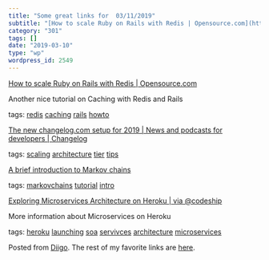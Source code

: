 ```yaml
---
title: "Some great links for  03/11/2019"
subtitle: "[How to scale Ruby on Rails with Redis | Opensource.com](https://opensource.com/article/18/4/ruby-ra..."
category: "301"
tags: []
date: "2019-03-10"
type: "wp"
wordpress_id: 2549
---
```

[How to scale Ruby on Rails with Redis | Opensource.com](https://opensource.com/article/18/4/ruby-rails-redis) 

Another nice tutorial on Caching with Redis and Rails

 tags: [redis](https://www.diigo.com/user/pitosalas/redis) [caching](https://www.diigo.com/user/pitosalas/caching) [rails](https://www.diigo.com/user/pitosalas/rails) [howto](https://www.diigo.com/user/pitosalas/howto)

 [The new changelog.com setup for 2019 | News and podcasts for developers | Changelog](https://changelog.com/posts/the-new-changelog-setup-for-2019) 

 tags: [scaling](https://www.diigo.com/user/pitosalas/scaling) [architecture](https://www.diigo.com/user/pitosalas/architecture) [tier](https://www.diigo.com/user/pitosalas/tier) [tips](https://www.diigo.com/user/pitosalas/tips)

 [A brief introduction to Markov chains](https://towardsdatascience.com/brief-introduction-to-markov-chains-2c8cab9c98ab) 

 tags: [markovchains](https://www.diigo.com/user/pitosalas/markovchains) [tutorial](https://www.diigo.com/user/pitosalas/tutorial) [intro](https://www.diigo.com/user/pitosalas/intro)

 [Exploring Microservices Architecture on Heroku | via @codeship](https://blog.codeship.com/exploring-microservices-architecture-on-heroku/) 

More information about Microservices on Heroku

 tags: [heroku](https://www.diigo.com/user/pitosalas/heroku) [launching](https://www.diigo.com/user/pitosalas/launching) [soa](https://www.diigo.com/user/pitosalas/soa) [servivces](https://www.diigo.com/user/pitosalas/servivces) [architecture](https://www.diigo.com/user/pitosalas/architecture) [microservices](https://www.diigo.com/user/pitosalas/microservices)

Posted from [Diigo](https://www.diigo.com). The rest of my favorite links are [here](https://www.diigo.com/user/pitosalas).